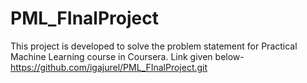 # PML_FInalProject

This project is developed to solve the problem statement for Practical Machine Learning course in Coursera. Link given below-
https://github.com/igajurel/PML_FInalProject.git